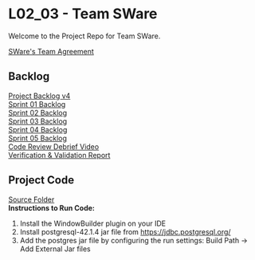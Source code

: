 # L02_03 - Team SWare
Welcome to the Project Repo for Team SWare.

[SWare's Team Agreement](https://github.com/CSCC01F17/L02_03/blob/master/Deliverables/Deliverable_1/Project_Info.pdf) 

## Backlog
[Project Backlog v4](https://github.com/CSCC01F17/L02_03/blob/master/Deliverables/Deliverable_5/Project_Backlog_v4.pdf)  
[Sprint 01 Backlog](https://github.com/CSCC01F17/L02_03/blob/master/Deliverables/Deliverable_3/Sprint_01_Backlog.pdf)  
[Sprint 02 Backlog](https://github.com/CSCC01F17/L02_03/blob/ustory03/Deliverables/Deliverable_4/Sprint_02_Backlog.pdf)  
[Sprint 03 Backlog](https://github.com/CSCC01F17/L02_03/blob/ustory03/Deliverables/Deliverable_4/Sprint_03_Backlog.pdf)  
[Sprint 04 Backlog](https://github.com/CSCC01F17/L02_03/blob/master/Deliverables/Deliverable_5/Sprint_04_Backlog.pdf)  
[Sprint 05 Backlog](https://github.com/CSCC01F17/L02_03/blob/master/Deliverables/Deliverable_5/Sprint_05_Backlog.pdf)  
[Code Review Debrief Video](https://drive.google.com/file/d/1gh6kGl7ygeRDOReZ5Xuvtna7WPnH_0U0/view?usp=sharing)  
[Verification & Validation Report](https://github.com/CSCC01F17/L02_03/blob/master/Deliverables/Deliverable_5/Report.pdf)  

## Project Code
[Source Folder](https://github.com/CSCC01F17/L02_03/tree/master/U01_Code/src)  
**Instructions to Run Code:**
1. Install the WindowBuilder plugin on your IDE
2. Install postgresql-42.1.4 jar file from https://jdbc.postgresql.org/
3. Add the postgres jar file by configuring the run settings: Build Path -> Add External Jar files

